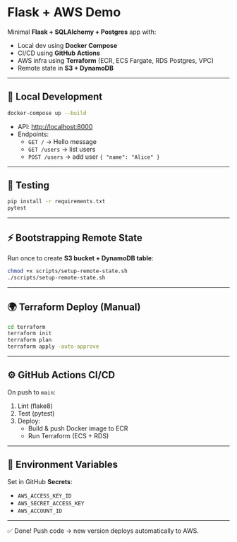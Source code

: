 # Flask + AWS Demo

Minimal **Flask + SQLAlchemy + Postgres** app with:
- Local dev using **Docker Compose**
- CI/CD using **GitHub Actions**
- AWS infra using **Terraform** (ECR, ECS Fargate, RDS Postgres, VPC)
- Remote state in **S3 + DynamoDB**

---

## 🚀 Local Development

```bash
docker-compose up --build
```
- API: [http://localhost:8000](http://localhost:8000)
- Endpoints:
  - `GET /` → Hello message
  - `GET /users` → list users
  - `POST /users` → add user `{ "name": "Alice" }`

---

## 🧪 Testing

```bash
pip install -r requirements.txt
pytest
```

---

## ⚡ Bootstrapping Remote State

Run once to create **S3 bucket + DynamoDB table**:

```bash
chmod +x scripts/setup-remote-state.sh
./scripts/setup-remote-state.sh
```

---

## 🌍 Terraform Deploy (Manual)

```bash
cd terraform
terraform init
terraform plan
terraform apply -auto-approve
```

---

## ⚙️ GitHub Actions CI/CD

On push to `main`:
1. Lint (flake8)
2. Test (pytest)
3. Deploy:
   - Build & push Docker image to ECR
   - Run Terraform (ECS + RDS)

---

## 🔑 Environment Variables

Set in GitHub **Secrets**:
- `AWS_ACCESS_KEY_ID`
- `AWS_SECRET_ACCESS_KEY`
- `AWS_ACCOUNT_ID`

---

✅ Done! Push code → new version deploys automatically to AWS.
